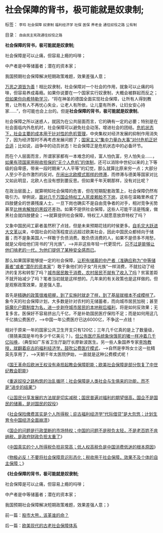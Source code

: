 # 社会保障的背书，极可能就是奴隶制;

标签： `李玲` `社会保障` `奴隶制` `福利经济学` `社保` `医保` `养老金` `通往奴役之路` `公有制` 

目录： `自由民主宪政通往奴役之路`

**社会保障的背书，极可能就是奴隶制;**

社会保障是可以止痛，但容易上瘾的吗啡；

中产者是中等储蓄者；潜在的资本家；

我国预期社会保障解决短期政策难题，效果差强人意；

[万恶之源皆为善](../../../2009/5/5/万恶之源皆为善.md)！相比奴隶制，社会保障对一个社会的作用，就象可以止痛的吗啡，但容易养成毒瘾。如果你说要在一个国家实行奴隶制，大概会被群起而反之；[但如果你向希特勒学习](../../../2011/3/12/“妖魔化希特勒”掩盖了危险的社会规律.md)，“将在神圣的德国全面实现社会保障，让所有人得到教育，让所有人不再忧心失业，让老人有所依，让儿童有所养，让妇女安心持家……”，你可能也会上台的。但是**社会保障的背书，极可能就是奴隶制**。

社会保障之所以迷惑人，就因为在公共层面而言，它的确有一定的必要；特别是在社会面临内外危机时，社会保障可以避免社会动荡，增进社会的团结。[危机状态下，社会主要的成本用于针对性的危机管理](../../../2011/1/8/当“居安思危”成为陋习.md)，中央集权对经济发展的抑制作用消失了，因为经济暂时不再考虑发展问题了；[国家主义“集中力量办大事”对付危机正好合适](http://hi.baidu.com/darthchn/blog/item/eac2b5f575a28efd7609d7e7.html)；比如说，战争中的动员状态！社会保障正是危机状态中的必备环节。

而在个人层面而言，所谓家家都有一本难念的经，富人怕仇富，穷人怕失业……，[如果有项国家用税收担保的“无个人危机”的体制](../../../2010/12/29/美国的社会保障和平均主义和民粹.md)，还可以消除中世纪以来的上下等级的自卑感，带来一段时期来“人人平等”的幻觉，那么就算比原来穷一点；大部分人至少不会作激烈的反对。[在闹出北欧模式那样的停滞](../../../2010/12/29/美国的社会保障和平均主义和民粹.md)，而停滞与德美等国家对比又如此明显，北欧人也没有想到要反思。但如果千年天朝那样，没有对比呢？

在政治层面上，就算明知社会保障的危害，但在短期配套政策上，社会保障仍然有吸引力。举例说，[面对几千万国企特权工人死皮赖脸不下岗](../../../2009/10/25/完善社会保障不是“福利社会”.md)，这些在温箱里养成了四肢健全的世袭残废人士，一旦下岗也确实不是自由竞争者的对手，相对竞争劣势甚至[比林肯解放的黑奴](../../../2011/3/30/黑奴“被解放”中的悲剧.md)还差劲。如果不提供社会保障，这些人可能干活是残废，做黑社会就四肢健全；——>就算提供社会保障，特权工人就愿意放弃特权了吗？

又象中国民间工薪者虽然积了点钱，但是未来预期花钱的时侯更多。[自毛灾大跃进大文革以](../../../2009/10/16/人为的城市化和人为毁灭工商业城市.md)来，中国社会的动荡程度远远超过欧美社会，因此中国民众都倾向于储蓄；而不是象美国人一样敢于负债消费。敢负债消费的人，如果不是债多不用愁，就是父母给他们背书的“月光族”，——>并非这些年轻一代更现代，[只不过是能够让他们啃老的一代，为他们提供了某种安全感而已](../../../2009/11/3/有条件啃老者可能是无可奈何的“好”选择.md)。

那么如果国家能够提一定的社会保障，[让积有储蓄的中产者（准确应称为“中等储蓄者”或者“潜在的资本家](../../../2008/7/20/为什么中产者为主的社会很稳定.md)”）敢于象他们的子女“月光族”一样消费，不就拉动了经济的复苏和转型了吗？[城市居民敢于消费，农村居民不就有了收入了吗](../../../2010/2/21/农村问题只能是经济学的问题.md)？贫富差距不就开始减少了吗？笔者当初就是这样想的。几年来的有关政策也是这样做的。但是观察政策效果，是差强人意。

首先是[精确的政策很难把握，到了实施时就走了样，到了基层就根本不成模样了](../../../2009/7/21/科斯定理之中国定律和科学的发展观.md)。象今天的社会保障计划，大多数是针对农村的无储蓄者，而向城市居民加税；甚至[妖魔化户籍制度为名，进一步剥夺城市居民的本地税后福利](../../../2010/5/27/义务教育产业化，反户籍福利造福了谁.md)，将是如何反效果；无复多言。医保好不容易挤出几千亿，不是补助国民医疗保险不足；而是如何用这几千亿搞公费医疗，——>中国一年公费医疗已达6000亿，不争这一点钱！

相对于原来一年的国家公共卫生开支只有120亿；三年几千亿真的是上了数量级，（猜猜美国是年均多少千亿美元？）。[但公有医疗系统象快饿死的猪一样冲着几千亿叫唤](../../../2010/7/14/公费医疗和公立医疗是医改巨障.md)，（典型如广东省卫生厅副厅长廖新波医生。另一些人象国养专家[李玲教授，就翻着庇古的福利经济学，鼓吹公费医疗模式](../../../2010/5/27/义务教育产业化，反户籍福利造福了谁.md)，——>自然是李玲女士这一批精英先享用了，——>天朝千年太医院伊始，一直就是这种公费模式呢！

《[国王革命后欧洲王权没有承担起教会保障职能；欧美社会保障是部分恢复了中世纪教会职能](../../../2012/2/5/欧洲经济发展了，欧洲公众却怀念中世纪了.md)》

《[重返奴役之路构筑的治乱循环；社会保障是人类社会与生俱来的功能，而不是“进步的结果”](../../../2012/2/5/社会保障是人类社会与生俱来的功能，并非社会进步的结果.md)》

《[让国民分享发展的方法就是切实减税；国民普遍对福利的期望很高，国企不是国民的储蓄，是对国民的奴役](../../../2012/2/5/国民普遍对福利的期望很高,国企不是国民的储蓄.md)》

《[社会保险缴费其实是个人所得税；庇古福利经济学“代际借贷”是大忽悠；计划生育令中国经济全面崩溃](../../../2012/2/5/社会保险缴费就是个人所得税，福利经济学是大忽悠.md)》

《[国企的问题是行政垄断的市场特权；中国的问题不是税负太轻，不是老百姓不肯纳税，是政府财政负担太重了](../../../2012/2/6/不是税负太轻，更不是老百姓不肯纳税.md)》

《[中国真实的个人所得税负担非常高；低人权高税负是中国消费低迷的根本原因](../../../2012/2/7/中国真实的个人所得税负担非常高.md)》

《[物极必反！不要将社会保障意识形态化；税收用于社会保障，效果不及个体的自主保障；](../../../2012/2/7/不要将社会保障意识形态化；社会税后保障，不及个体自主保障.md)》

**《社会保障的背书，极可能就是奴隶制;**

社会保障是可以止痛，但容易上瘾的吗啡；

中产者是中等储蓄者；潜在的资本家；

我国预期社会保障解决短期政策难题，效果差强人意；》



前一篇：[股市大熊，该革谁的命？](../../../2012/2/14/股市大熊，该革谁的命？.md)

后一篇：[欧美现代的古老社会保障体系](../../../2012/2/15/欧美现代的古老社会保障体系.md)